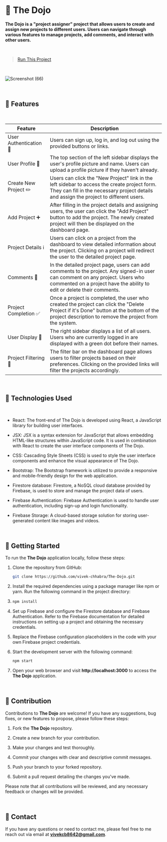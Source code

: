# 🥋 The Dojo 

**The Dojo is a "project assigner" project that allows users to create and assign new projects to different users. Users can navigate through various features to manage projects, add comments, and interact with other users.**

<br>

> [Run This Project](https://the-dojo-d28ee.firebaseapp.com/)

<br>

![Screenshot (66)](https://github.com/vivek-chhabra/The-Dojo/assets/105328667/70f0d99d-85eb-4e60-abca-b108bd6ebf1c)

<br>

## 🌟 Features

<br>

| Feature                     | Description                                                                                                                                                                                          |
|-----------------------------|------------------------------------------------------------------------------------------------------------------------------------------------------------------------------------------------------|
| User Authentication 🔐       | Users can sign up, log in, and log out using the provided buttons or links.                                                                                                                          |
| User Profile 👤               | The top section of the left sidebar displays the user's profile picture and name. Users can upload a profile picture if they haven't already.                                                    |
| Create New Project ✏️         | Users can click the "New Project" link in the left sidebar to access the create project form. They can fill in the necessary project details and assign the project to different users.             |
| Add Project ➕                | After filling in the project details and assigning users, the user can click the "Add Project" button to add the project. The newly created project will then be displayed on the dashboard page. |
| Project Details ℹ️            | Users can click on a project from the dashboard to view detailed information about the project. Clicking on a project will redirect the user to the detailed project page.                          |  
| Comments 💬                   | In the detailed project page, users can add comments to the project. Any signed-in user can comment on any project. Users who commented on a project have the ability to edit or delete their comments. |  
| Project Completion ✅         | Once a project is completed, the user who created the project can click the "Delete Project if it's Done" button at the bottom of the project description to remove the project from the system.    |  
| User Display 👥               | The right sidebar displays a list of all users. Users who are currently logged in are displayed with a green dot before their names.                                                                 |   
| Project Filtering 🧹          | The filter bar on the dashboard page allows users to filter projects based on their preferences. Clicking on the provided links will filter the projects accordingly.                               |

<br>

## 🔧 Technologies Used

<br>

  
 - React: The front-end of The Dojo is developed using React, a JavaScript library for building user interfaces.

 - JSX: JSX is a syntax extension for JavaScript that allows embedding HTML-like structures within JavaScript code. It is used in combination with React to create the user interface components of The Dojo.

 - CSS: Cascading Style Sheets (CSS) is used to style the user interface components and enhance the visual appearance of The Dojo.

 - Bootstrap: The Bootstrap framework is utilized to provide a responsive and mobile-friendly design for the web application.

 - Firestore database: Firestore, a NoSQL cloud database provided by Firebase, is used to store and manage the project data of users.

 - Firebase Authentication: Firebase Authentication is used to handle user authentication, including sign-up and login functionality.

 - Firebase Storage: A cloud-based storage solution for storing user-generated content like images and videos.
  

<br>

## 🚀 Getting Started

To run the **The Dojo** application locally, follow these steps:

1. Clone the repository from GitHub:

   ```bash
   git clone https://github.com/vivek-chhabra/The-Dojo.git
   ```

2. Install the required dependencies using a package manager like npm or yarn. Run the following command in the project directory:

3. ```bash
   npm install
   ```

4. Set up Firebase and configure the Firestore database and Firebase Authentication. Refer to the Firebase documentation for detailed instructions on setting up a project and obtaining the necessary credentials.

5. Replace the Firebase configuration placeholders in the code with your own Firebase project credentials.

6. Start the development server with the following command:

   ```bash
   npm start
   ```

7. Open your web browser and visit **http://localhost:3000** to access the **The Dojo** application.

<br>

## 👏 Contribution

Contributions to **The Dojo** are welcome! If you have any suggestions, bug fixes, or new features to propose, please follow these steps:

1. Fork the **The Dojo** repository.

2. Create a new branch for your contribution.

3. Make your changes and test thoroughly.

4. Commit your changes with clear and descriptive commit messages.

5. Push your branch to your forked repository.

6. Submit a pull request detailing the changes you've made.

Please note that all contributions will be reviewed, and any necessary feedback or changes will be provided.

<br>

## 📧 Contact

If you have any questions or need to contact me, please feel free to me reach out via email at **vivekcb8642@gmail.com**.
